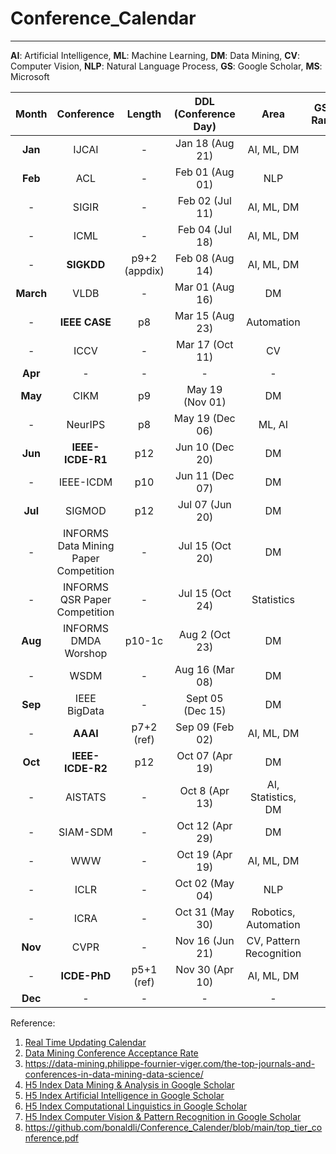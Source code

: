 # Conference_Calendar
----------------------------------------------
**AI**: Artificial Intelligence, **ML**: Machine Learning, **DM**: Data Mining, **CV**: Computer Vision, **NLP**: Natural Language Process, 
**GS**: Google Scholar, **MS**: Microsoft

| Month | Conference | Length | DDL (Conference Day) | Area | GS/MS Ranking | CCF Ranking | Website |
| :---: | :---: | :---: | :---: | :---: | :---: | :---: | :---: |
| **Jan** | IJCAI | - | Jan 18 (Aug 21) | AI, ML, DM | 10 | A | [icjai2022](https://www.ijcai.org/future_conferences) |
| **Feb** | ACL | - | Feb 01 (Aug 01) | NLP | 1 | A | [acl2021](https://2021.aclweb.org) |
| - | SIGIR | - | Feb 02 (Jul 11) | AI, ML, DM | - | A | [sigir2021](https://sigir.org/sigir2021/) |
| - | ICML  | - | Feb 04 (Jul 18) | AI, ML, DM | 3 | A | [icml2022](https://icml.cc/Conferences/FutureMeetings) |
| - | **SIGKDD**  | p9+2 (appdix) | Feb 08 (Aug 14) | AI, ML, DM | 1 | A | [sigkdd2022](https://www.kdd.org/calls/view/call-for-bids-to-host-kdd-2022-and-later) |
| **March** | VLDB  | - | Mar 01 (Aug 16) | DM | - | A | [vldb2021](https://vldb.org/2021/) |
| - | **IEEE CASE**  | p8 | Mar 15 (Aug 23) | Automation | - | - | [case2021](https://case2021.sciencesconf.org/) |
| - | ICCV | - | Mar 17 (Oct 11) | CV | 2 | A | [iccv2021](http://iccv2021.thecvf.com) |
| **Apr** | - | - | - | - | - | - | - |
| **May** | CIKM | p9 | May 19 (Nov 01) | DM | 3 | B | [ickm2021](https://www.cikm2021.org) |
| - | NeurIPS  | p8 | May 19 (Dec 06) | ML, AI | 2 | A+ | [nips2021](https://nips.cc/) |
| **Jun** | **IEEE-ICDE-R1**  | p12 | Jun 10 (Dec 20) | DM | 2 | A | [icde2021](https://icde2021.gr/) |
| - | IEEE-ICDM  | p10 | Jun 11 (Dec 07) | DM | 5 | B | [icdm2021](https://icdm2021.auckland.ac.nz/) |
| **Jul** | SIGMOD | p12 | Jul 07 (Jun 20) | DM | - | B | [sigmod2022](https://2021.sigmod.org/index.shtml) |
| - | INFORMS Data Mining Paper Competition | - | Jul 15 (Oct 20) | DM | - | - | [informs-dm](https://connect.informs.org/data-mining/home) |
| - | INFORMS QSR Paper Competition | - | Jul 15 (Oct 24) | Statistics | - | - | [informs-qsr](https://connect.informs.org/qsr/home) |
| **Aug** | INFORMS DMDA Worshop  | p10-1c | Aug 2 (Oct 23) | DM | - | - | [dmda2021](http://meetings2.informs.org/wordpress/anaheim2021/informs-workshop-on-data-mining-decision-analytics/) |
| - | WSDM  | - | Aug 16 (Mar 08) | DM | 4 | B | [wsdm2022](http://www.wsdm-conference.org/calls.php) |
| **Sep** | IEEE BigData | - | Sept 05 (Dec 15) | DM | 8 | C | [bigdata2021](http://bigdataieee.org/BigData2021/) |
| - | **AAAI**  | p7+2 (ref) | Sep 09 (Feb 02) | AI, ML, DM | 4 | A | [aaai2021](https://aaai.org/Conferences/AAAI-21) |
| **Oct** | **IEEE-ICDE-R2**  | p12 | Oct 07 (Apr 19) | DM | 2 | A | [icde2021](https://icde2021.gr/) |
| - | AISTATS | - | Oct 8 (Apr 13) | AI, Statistics, DM | 3 | C | [aistats](https://aistats.org/aistats2021/) |
| - | SIAM-SDM  | - | Oct 12 (Apr 29) | DM | 12 | B | [sdm2021](https://www.siam.org/conferences/cm/conference/sdm21) |
| - | WWW  | - | Oct 19 (Apr 19) | AI, ML, DM | - | A | [www2021](https://www2021.thewebconf.org/) |
| - | ICLR  | - | Oct 02 (May 04) | NLP | 1 | A | [iclr2021](https://iclr.cc/Conferences/2021) |
| - | ICRA  | - | Oct 31 (May 30) | Robotics, Automation | - | B | [icra2021](https://www.icra2022.org/) |
| **Nov** | CVPR  | - | Nov 16 (Jun 21) | CV, Pattern Recognition | 1 | A | [cvpr2021](http://cvpr2021.thecvf.com) |
| - | **ICDE-PhD**  | p5+1 (ref) | Nov 30 (Apr 10) | AI, ML, DM | 2 | A | [icde-phd2021](https://icde2021.gr/call-for-phd-symposium/) |
| **Dec** | - | - | - | - | - | - | - |


Reference:
1. [Real Time Updating Calendar](https://jackietseng.github.io/conference_call_for_paper/conferences-with-ccf.html)
2. [Data Mining Conference Acceptance Rate](https://github.com/bonaldli/data-mining-conferences)
3. https://data-mining.philippe-fournier-viger.com/the-top-journals-and-conferences-in-data-mining-data-science/
4. [H5 Index Data Mining & Analysis in Google Scholar](https://scholar.google.es/citations?view_op=top_venues&hl=en&vq=eng_datamininganalysis)
5. [H5 Index  Artificial Intelligence in Google Scholar](https://scholar.google.es/citations?view_op=top_venues&hl=en&vq=eng_artificialintelligence)
6. [H5 Index  Computational Linguistics in Google Scholar](https://scholar.google.com/citations?view_op=top_venues&hl=en&vq=eng_computationallinguistics)
7. [H5 Index  Computer Vision & Pattern Recognition  in Google Scholar](https://scholar.google.com/citations?view_op=top_venues&hl=en&vq=eng_computervisionpatternrecognition)
8. https://github.com/bonaldli/Conference_Calender/blob/main/top_tier_conference.pdf


